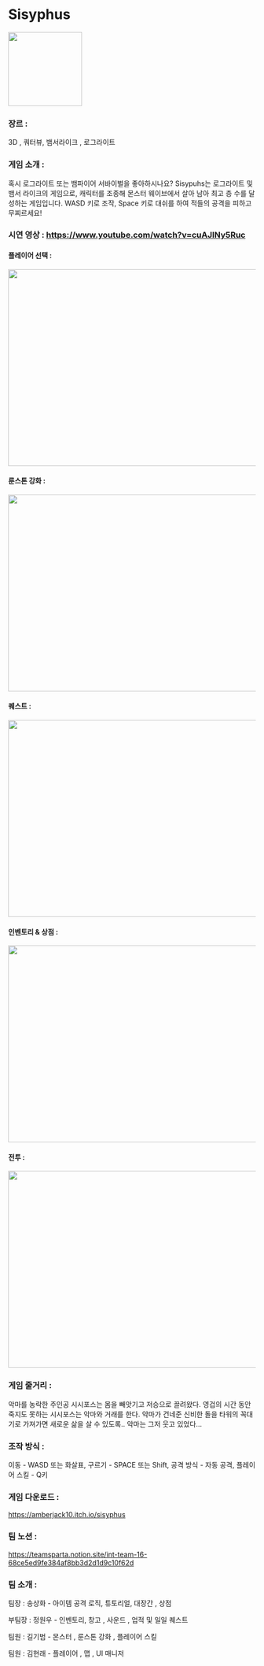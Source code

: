 # Sisyphus 
<img src="https://github.com/Amberjack10/Sisyphus/assets/54103715/eef23534-ba2d-4e8d-912c-6a60d7d53acb" width="150" height="150">

### 장르 : 
 3D , 쿼터뷰, 뱀서라이크 , 로그라이트

### 게임 소개 :
혹시 로그라이트 또는 뱀파이어 서바이벌을 좋아하시나요? Sisypuhs는 로그라이트 및 뱀서 라이크의 게임으로, 캐릭터를 조종해 몬스터 웨이브에서 살아 남아 최고 층 수를 달성하는 게임입니다. WASD 키로 조작, Space 키로 대쉬를 하여 적들의 공격을 피하고 무찌르세요!
### 시연 영상 : https://www.youtube.com/watch?v=cuAJlNy5Ruc

#### 플레이어 선택 :
<img src="https://github.com/Amberjack10/Sisyphus/assets/54103715/6d024c00-cc13-48e2-812e-5f81242bae46" width="700" height="400">

#### 룬스톤 강화 :
<img src="https://github.com/Amberjack10/Sisyphus/assets/54103715/54852f17-86de-4587-a274-e22e12df91dd" width="700" height="400">

#### 퀘스트 :
<img src="https://github.com/Amberjack10/Sisyphus/assets/54103715/1afb15ac-3f08-42ff-82eb-dce5085ac558" width="700" height="400">

#### 인벤토리 & 상점 :
<img src="https://github.com/Amberjack10/Sisyphus/assets/54103715/6f1506e1-5232-4b64-bb3f-f4a479af40f7" width="700" height="400">

#### 전투 :
<img src="https://github.com/Amberjack10/Sisyphus/assets/54103715/26f7d8a7-263f-4e83-b188-f868a8ec4835" width="700" height="400">
 
### 게임 줄거리 : 
악마를 농락한 주인공 시시포스는 몸을 빼앗기고 저승으로 끌려왔다. 영겁의 시간 동안 죽지도 못하는 시시포스는 악마와 거래를 한다. 악마가 건네준 신비한 돌을 타워의 꼭대기로 가져가면 새로운 삶을 살 수 있도록.. 악마는 그저 웃고 있었다…

### 조작 방식 :
이동 - WASD 또는 화살표, 구르기 - SPACE 또는 Shift, 공격 방식 - 자동 공격, 플레이어 스킬 - Q키

### 게임 다운로드 : 
https://amberjack10.itch.io/sisyphus

### 팀 노션 : 
https://teamsparta.notion.site/int-team-16-68ce5ed9fe384af8bb3d2d1d9c10f62d

### 팀 소개 :

팀장 : 송상화 - 아이템 공격 로직, 튜토리얼, 대장간 , 상점
 
부팀장 : 정원우 - 인벤토리, 창고 , 사운드 , 업적 및 일일 퀘스트

팀원 : 길기범 - 몬스터 , 룬스톤 강화 , 플레이어 스킬 

팀원 : 김현래 - 플레이어 , 맵 , UI 매니저

